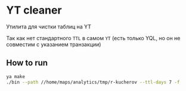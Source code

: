 # YT cleaner

Утилита для чистки таблиц на YT

Так как нет стандартного `TTL` в самом `YT` (есть только YQL, но он не совместим с указанием транзакции)


## How to run
```bash
ya make
./bin --path //home/maps/analytics/tmp/r-kucherov --ttl-days 7 -f
```